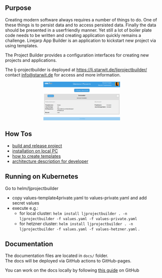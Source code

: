 ## Purpose

Creating modern software always requires a number of things to do. One of these things is to persist data and to access
persisted data. Finally the data should be presented in a userfriendly manner. Yet still a lot of boiler plate code
needs to be written and creating application quickly remains a challenge. Lirejarp App Builder is an application to
kickstart new project via using templates.

The Project Builder provides a configuration interfaces for creating new projects and applications.

The lj-projectbuilder is deployed at https://lj.starwit.de/ljprojectbuilder/ contact info@starwit.de for access and more information.

<p align="center"><img src="docs/imgs/lJProjectBuilder.png" alt="drawing" style="width:50%;"/></p>

## How Tos

* [build and release project](docs/build-release-mgmt.md)
* [installation on local PC](docs/local-installation.md)
* [how to create templates](docs/templates-howto.md)
* [architecture description for developer](docs/architecture.md)

## Running on Kubernetes

Go to helm/ljprojectbuilder

- copy values-template4private.yaml to values-private.yaml and add secret values
- execute e.g.:
    - for local cluster: `helm install ljprojectbuilder . -n ljprojectbuilder -f values.yaml -f values-private.yaml`
    - for hetzner cluster: `helm install ljprojectbuilder . -n ljprojectbuilder -f values.yaml -f values-hetzner.yaml`
      .

## Documentation

The documentation files are located in `docs/` folder. \
The docs will be deployed via GitHub actions to GitHub-pages.

You can work on the docs locally by
following [this guide](https://docs.github.com/en/pages/setting-up-a-github-pages-site-with-jekyll/testing-your-github-pages-site-locally-with-jekyll)
on GitHub

